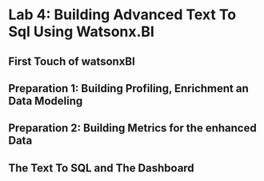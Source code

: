 # Lab 4: Building Advanced Text To Sql Using Watsonx.BI 

## First Touch of watsonxBI 

## Preparation 1: Building Profiling, Enrichment an Data Modeling

## Preparation 2: Building Metrics for the enhanced Data

## The Text To SQL and The Dashboard